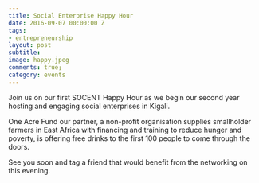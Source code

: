 ```yaml
---
title: Social Enterprise Happy Hour
date: 2016-09-07 00:00:00 Z
tags:
- entrepreneurship
layout: post
subtitle:
image: happy.jpeg
comments: true;
category: events
---
```


Join us on our first SOCENT Happy Hour as we begin our second year hosting and engaging social enterprises in Kigali.

One Acre Fund our partner, a non-profit organisation supplies smallholder farmers in East Africa with financing and training to reduce hunger and poverty, is offering free drinks to the first 100 people to come through the doors.

See you soon and tag a friend that would benefit from the networking on this evening.
